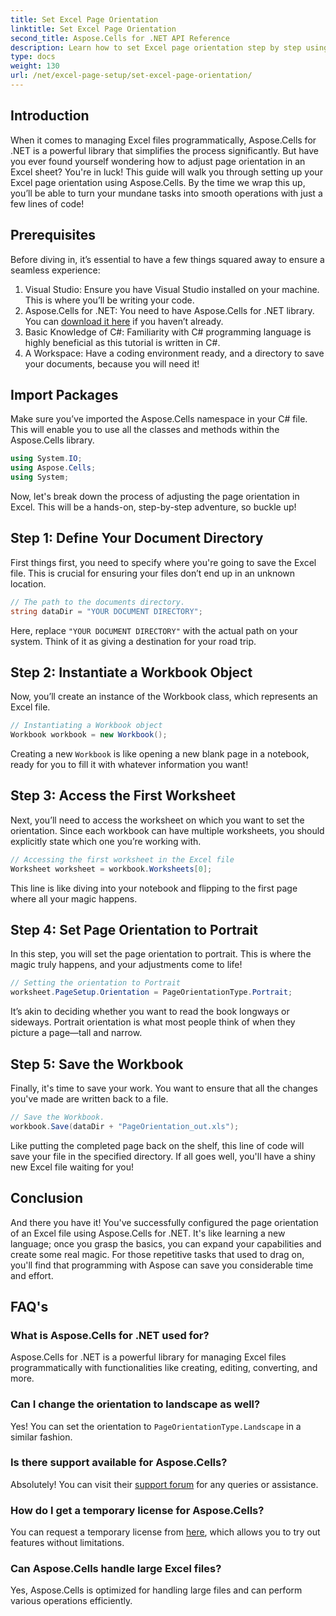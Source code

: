 ```yaml
---
title: Set Excel Page Orientation
linktitle: Set Excel Page Orientation
second_title: Aspose.Cells for .NET API Reference
description: Learn how to set Excel page orientation step by step using Aspose.Cells for .NET. Get optimized results.
type: docs
weight: 130
url: /net/excel-page-setup/set-excel-page-orientation/
---
```

## Introduction

When it comes to managing Excel files programmatically, Aspose.Cells for .NET is a powerful library that simplifies the process significantly. But have you ever found yourself wondering how to adjust page orientation in an Excel sheet? You're in luck! This guide will walk you through setting up your Excel page orientation using Aspose.Cells. By the time we wrap this up, you’ll be able to turn your mundane tasks into smooth operations with just a few lines of code!

## Prerequisites

Before diving in, it’s essential to have a few things squared away to ensure a seamless experience:

1. Visual Studio: Ensure you have Visual Studio installed on your machine. This is where you’ll be writing your code.
2. Aspose.Cells for .NET: You need to have Aspose.Cells for .NET library. You can [download it here](https://releases.aspose.com/cells/net/) if you haven’t already.
3. Basic Knowledge of C#: Familiarity with C# programming language is highly beneficial as this tutorial is written in C#.
4. A Workspace: Have a coding environment ready, and a directory to save your documents, because you will need it!

## Import Packages

Make sure you’ve imported the Aspose.Cells namespace in your C# file. This will enable you to use all the classes and methods within the Aspose.Cells library.

```csharp
using System.IO;
using Aspose.Cells;
using System;
```

Now, let's break down the process of adjusting the page orientation in Excel. This will be a hands-on, step-by-step adventure, so buckle up!

## Step 1: Define Your Document Directory

First things first, you need to specify where you're going to save the Excel file. This is crucial for ensuring your files don’t end up in an unknown location.

```csharp
// The path to the documents directory.
string dataDir = "YOUR DOCUMENT DIRECTORY";
```

Here, replace `"YOUR DOCUMENT DIRECTORY"` with the actual path on your system. Think of it as giving a destination for your road trip.

## Step 2: Instantiate a Workbook Object

Now, you’ll create an instance of the Workbook class, which represents an Excel file.

```csharp
// Instantiating a Workbook object
Workbook workbook = new Workbook();
```

Creating a new `Workbook` is like opening a new blank page in a notebook, ready for you to fill it with whatever information you want!

## Step 3: Access the First Worksheet

Next, you’ll need to access the worksheet on which you want to set the orientation. Since each workbook can have multiple worksheets, you should explicitly state which one you’re working with.

```csharp
// Accessing the first worksheet in the Excel file
Worksheet worksheet = workbook.Worksheets[0];
```

This line is like diving into your notebook and flipping to the first page where all your magic happens.

## Step 4: Set Page Orientation to Portrait

In this step, you will set the page orientation to portrait. This is where the magic truly happens, and your adjustments come to life!

```csharp
// Setting the orientation to Portrait
worksheet.PageSetup.Orientation = PageOrientationType.Portrait;
```

It’s akin to deciding whether you want to read the book longways or sideways. Portrait orientation is what most people think of when they picture a page—tall and narrow.

## Step 5: Save the Workbook

Finally, it's time to save your work. You want to ensure that all the changes you've made are written back to a file.

```csharp
// Save the Workbook.
workbook.Save(dataDir + "PageOrientation_out.xls");
```

Like putting the completed page back on the shelf, this line of code will save your file in the specified directory. If all goes well, you'll have a shiny new Excel file waiting for you!

## Conclusion

And there you have it! You've successfully configured the page orientation of an Excel file using Aspose.Cells for .NET. It's like learning a new language; once you grasp the basics, you can expand your capabilities and create some real magic. For those repetitive tasks that used to drag on, you'll find that programming with Aspose can save you considerable time and effort.

## FAQ's

### What is Aspose.Cells for .NET used for?
Aspose.Cells for .NET is a powerful library for managing Excel files programmatically with functionalities like creating, editing, converting, and more.

### Can I change the orientation to landscape as well?
Yes! You can set the orientation to `PageOrientationType.Landscape` in a similar fashion.

### Is there support available for Aspose.Cells?
Absolutely! You can visit their [support forum](https://forum.aspose.com/c/cells/9) for any queries or assistance.

### How do I get a temporary license for Aspose.Cells?
You can request a temporary license from [here](https://purchase.aspose.com/temporary-license/), which allows you to try out features without limitations.

### Can Aspose.Cells handle large Excel files?
Yes, Aspose.Cells is optimized for handling large files and can perform various operations efficiently.
